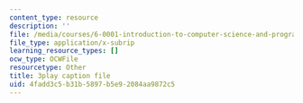 ```yaml
---
content_type: resource
description: ''
file: /media/courses/6-0001-introduction-to-computer-science-and-programming-in-python-fall-2016/4fadd3c5b31b5897b5e92084aa9872c5_2__KumJsGXc.vtt
file_type: application/x-subrip
learning_resource_types: []
ocw_type: OCWFile
resourcetype: Other
title: 3play caption file
uid: 4fadd3c5-b31b-5897-b5e9-2084aa9872c5
---
```

